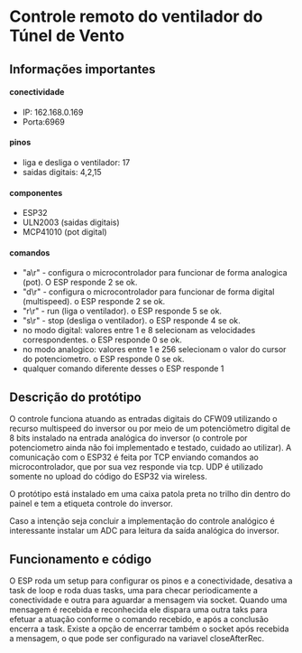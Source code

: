 # Controle remoto do ventilador do Túnel de Vento

## Informações importantes

#### conectividade
* IP: 162.168.0.169
* Porta:6969


#### pinos
* liga e desliga o ventilador: 17
* saidas digitais: 4,2,15


#### componentes
* ESP32 
* ULN2003 (saidas digitais)
* MCP41010 (pot digital)

#### comandos

* "a\r" - configura o microcontrolador para funcionar de forma analogica (pot). O ESP responde 2 se ok. 
* "d\r" - configura o microcontrolador para funcionar de forma digital (multispeed). o ESP responde 2 se ok.
* "r\r" - run (liga o ventilador). o ESP responde 5 se ok.
* "s\r" - stop (desliga o ventilador). o ESP responde 4 se ok.
* no modo digital: valores entre 1 e 8 selecionam as velocidades correspondentes. o ESP responde 0 se ok.
* no modo analogico: valores entre 1 e 256 selecionam o valor do cursor do potenciometro. o ESP responde 0 se ok.
* qualquer comando diferente desses o ESP responde 1
  
## Descrição do protótipo
O controle funciona atuando as entradas digitais do CFW09 utilizando o recurso multispeed do inversor ou por meio de um potenciômetro digital de 8 bits instalado na entrada analógica do inversor (o controle por potenciometro ainda não foi implementado e testado, cuidado ao utilizar). A comunicação com o ESP32 é feita por TCP enviando comandos ao microcontrolador, que por sua vez responde via tcp. UDP é utilizado somente no upload do código do ESP32 via wireless.

O protótipo está instalado em uma caixa patola preta no trilho din dentro do painel e tem a etiqueta controle do inversor. 

Caso a intenção seja concluir a implementação do controle analógico é interessante instalar um ADC para leitura da saída analógica do inversor.  

## Funcionamento e código
O ESP roda um setup para configurar os pinos e a conectividade, desativa a task de loop e roda duas tasks, uma para checar periodicamente a conectividade e outra para aguardar a mensagem via socket. Quando uma mensagem é recebida e reconhecida ele dispara uma outra taks para efetuar a atuação conforme o comando recebido, e após a conclusão encerra a task. Existe a opção de encerrar também o socket após recebida a mensagem, o que pode ser configurado na variavel closeAfterRec.

